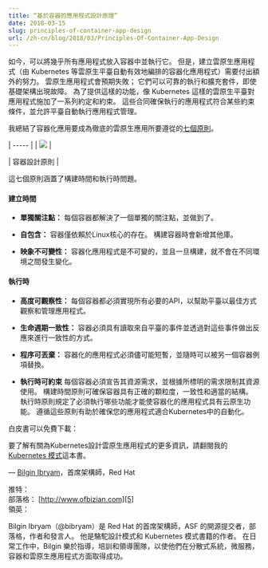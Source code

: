 ```yaml
---
title: “基於容器的應用程式設計原理”
date: 2018-03-15
slug: principles-of-container-app-design
url: /zh-cn/blog/2018/03/Principles-Of-Container-App-Design
---
```

<!--
---
title: "Principles of Container-based Application Design"
date: 2018-03-15
slug: principles-of-container-app-design
url: /zh-cn/blog/2018/03/Principles-Of-Container-App-Design
---
-->

<!--
It's possible nowadays to put almost any application in a container and run it. Creating cloud-native applications, however—containerized applications that are automated and orchestrated effectively by a cloud-native platform such as Kubernetes—requires additional effort. Cloud-native applications anticipate failure; they run and scale reliably even when their infrastructure experiences outages. To offer such capabilities, cloud-native platforms like Kubernetes impose a set of contracts and constraints on applications. These contracts ensure that applications they run conform to certain constraints and allow the platform to automate application management.
-->
如今，可以將幾乎所有應用程式放入容器中並執行它。
但是，建立雲原生應用程式（由 Kubernetes 等雲原生平臺自動有效地編排的容器化應用程式）需要付出額外的努力。
雲原生應用程式會預期失敗；
它們可以可靠的執行和擴充套件，即使基礎架構出現故障。
為了提供這樣的功能，像 Kubernetes 這樣的雲原生平臺對應用程式施加了一系列約定和約束。
這些合同確保執行的應用程式符合某些約束條件，並允許平臺自動執行應用程式管理。


<!--
I've outlined [seven principles][1]for containerized applications to follow in order to be fully cloud-native.   
-->
我總結了容器化應用要成為徹底的雲原生應用所要遵從的[七個原則][1]。

| ----- |
| ![][2]  |
<!--
| Container Design Principles |
-->
| 容器設計原則 |


<!--
These seven principles cover both build time and runtime concerns.  
-->
這七個原則涵蓋了構建時間和執行時問題。

<!--
####  Build time
-->
####  建立時間

<!--
* **Single Concern:** Each container addresses a single concern and does it well.
-->
* **單獨關注點：** 每個容器都解決了一個單獨的關注點，並做到了。
<!--
* **Self-Containment:** A container relies only on the presence of the Linux kernel. Additional libraries are added when the container is built.
-->
* **自包含：** 容器僅依賴於Linux核心的存在。 構建容器時會新增其他庫。
<!--
* **Image Immutability:** Containerized applications are meant to be immutable, and once built are not expected to change between different environments.
-->
* **映象不可變性：** 容器化應用程式是不可變的，並且一旦構建，就不會在不同環境之間發生變化。

<!--
####  Runtime
-->
####  執行時

<!--
* **High Observability:** Every container must implement all necessary APIs to help the platform observe and manage the application in the best way possible.
-->
* **高度可觀察性：** 每個容器都必須實現所有必要的API，以幫助平臺以最佳方式觀察和管理應用程式。
<!--
* **Lifecycle Conformance:** A container must have a way to read events coming from the platform and conform by reacting to those events.
-->
* **生命週期一致性：** 容器必須具有讀取來自平臺的事件並透過對這些事件做出反應來進行一致性的方式。
<!--
* **Process Disposability:** Containerized applications must be as ephemeral as possible and ready to be replaced by another container instance at any point in time.
-->
* **程序可丟棄：** 容器化的應用程式必須儘可能短暫，並隨時可以被另一個容器例項替換。
<!--
* **Runtime Confinement:** Every container must declare its resource requirements and restrict resource use to the requirements indicated.
The build time principles ensure that containers have the right granularity, consistency, and structure in place. The runtime principles dictate what functionalities must be implemented in order for containerized applications to possess cloud-native function. Adhering to these principles helps ensure that your applications are suitable for automation in Kubernetes.
-->
* **執行時可約束** 每個容器必須宣告其資源需求，並根據所標明的需求限制其資源使用。
構建時間原則可確保容器具有正確的顆粒度，一致性和適當的結構。
執行時原則規定了必須執行哪些功能才能使容器化的應用程式具有云原生功能。
遵循這些原則有助於確保您的應用程式適合Kubernetes中的自動化。

<!--
The white paper is freely available for download:   
-->
白皮書可以免費下載：

<!--
To read more about designing cloud-native applications for Kubernetes, check out my [Kubernetes Patterns][3] book.
-->
要了解有關為Kubernetes設計雲原生應用程式的更多資訊，請翻閱我的[Kubernetes 模式][3]這本書。

<!--
— [Bilgin Ibryam][4], Principal Architect, Red Hat
-->
— [Bilgin Ibryam][4]，首席架構師，Red Hat

<!--
Twitter:    
Blog: [http://www.ofbizian.com][5]  
Linkedin:
-->
推特：    
部落格： [http://www.ofbizian.com][5]  
領英：

<!--
Bilgin Ibryam (@bibryam) is a principal architect at Red Hat, open source committer at ASF, blogger, author, and speaker. He is the author of Camel Design Patterns and Kubernetes Patterns books. In his day-to-day job, Bilgin enjoys mentoring, training and leading teams to be successful with distributed systems, microservices, containers, and cloud-native applications in general.
-->
Bilgin Ibryam（@bibryam）是 Red Hat 的首席架構師，ASF 的開源提交者，部落格，作者和發言人。
他是駱駝設計模式和 Kubernetes 模式書籍的作者。
在日常工作中，Bilgin 樂於指導，培訓和領導團隊，以使他們在分散式系統，微服務，容器和雲原生應用程式方面取得成功。


[1]: https://www.redhat.com/en/resources/cloud-native-container-design-whitepaper
[2]: https://lh5.googleusercontent.com/1XqojkVC0CET1yKCJqZ3-0VWxJ3W8Q74zPLlqnn6eHSJsjHOiBTB7EGUX5o_BOKumgfkxVdgBeLyoyMfMIXwVm9p2QXkq_RRy2mDJG1qEExJDculYL5PciYcWfPAKxF2-DGIdiLw
[3]: http://leanpub.com/k8spatterns/
[4]: http://twitter.com/bibryam
[5]: http://www.ofbizian.com/

